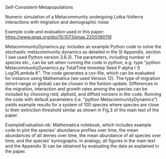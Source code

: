 Self-Consistent-Metapopulations

Numeric simulation of a Metacommunity undergoing Lotka-Volterra interactions with migration and demographic noise

Example code and evaluation used in this paper: https://www.pnas.org/doi/10.1073/pnas.2200390119


MetacommunityDynamics.py: includes an example Python code to solve the stochastic metacommunity dynamics as detailed in the SI Appendix, section 1 (we used Python version 3.6.3). The parameters, including number of species etc., can be set when running the code in python, e.g. type
"python MetacommunityDynamics.py TotalTime timestep Seed P alpha r S LogOfLambda K". The code generates a csv-file, which can be evaluated for instance using Mathematica (we used Version 12). The type of migration (short-range or global) can be chosen in the funtion update. Differences in the migration, interaction and growth rates among the species can be included by choosing rstd, alphstd, and diffstd nonzero in the code. Running the code with default parameters (i.e. "python MetacommunityDynamics") yields example results for a system of 100 species where species are close to their extinction threshold similar as shown in Fig.3 of the main text of the paper. 

ExampleEvaluation.nb: Mathematica notebook, which includes example code to plot the species' abundance profiles over time, the mean abundances of all demes over time, the mean abundance of all species over time, and the species' kymographs. In analogy, all figures in the main text and the Appendix SI can be obtained by evaluating the data as explained in the paper. 



